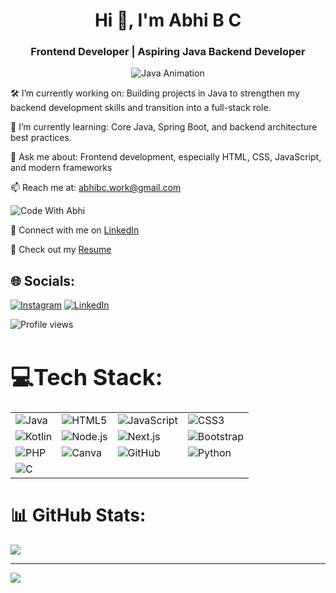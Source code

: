 <h1 align="center">Hi 👋, I'm Abhi B C </h1>
<h3 align="center">Frontend Developer | Aspiring Java Backend Developer</h3>

<div style="text-align: center;">
  <img src="java.gif" alt="Java Animation" />
</div>




🛠️ I’m currently working on:
Building projects in Java to strengthen my backend development skills and transition into a full-stack role.

🌱 I’m currently learning:
Core Java, Spring Boot, and backend architecture best practices.

💬 Ask me about:
Frontend development, especially HTML, CSS, JavaScript, and modern frameworks

📫 Reach me at: [abhibc.work@gmail.com](mailto:abhibc.work@gmail.com)

![Code With Abhi](Screenshot-2025-08-27-182539.png)

🔗 Connect with me on [LinkedIn](https://www.linkedin.com/in/abhibc2005/)

📄 Check out my [Resume](https://drive.google.com/file/d/1AbcD3FgHiJKlMnO9PQz/view?usp=sharing)



## 🌐 Socials:
[![Instagram](https://img.shields.io/badge/Instagram-%23E4405F.svg?logo=Instagram&logoColor=white)](https://instagram.com/_its._.abhiii_) [![LinkedIn](https://img.shields.io/badge/LinkedIn-%230077B5.svg?logo=linkedin&logoColor=white)](https://linkedin.com/in/abhibc2005) 

<p align="lift">
  <img src="https://komarev.com/ghpvc/?username=codewithabhi101&label=Profile%20Views&color=0e75b6&style=flat" alt="Profile views" />
</p>

<h2 style="font-size: 36px; font-weight: 700; margin-bottom: 20px;">
 💻Tech Stack:
</h2>

<table>
  <tr>
    <td><img src="https://img.shields.io/badge/java-%23ED8B00?style=flat-square&logo=openjdk&logoColor=white" alt="Java" /></td>
    <td><img src="https://img.shields.io/badge/html5-%23E34F26?style=flat-square&logo=html5&logoColor=white" alt="HTML5" /></td>
    <td><img src="https://img.shields.io/badge/javascript-%23323330?style=flat-square&logo=javascript&logoColor=%23F7DF1E" alt="JavaScript" /></td>
    <td><img src="https://img.shields.io/badge/css3-%231572B6?style=flat-square&logo=css3&logoColor=white" alt="CSS3" /></td>
  </tr>
  <tr>
    <td><img src="https://img.shields.io/badge/kotlin-%237F52FF?style=flat-square&logo=kotlin&logoColor=white" alt="Kotlin" /></td>
    <td><img src="https://img.shields.io/badge/node.js-6DA55F?style=flat-square&logo=node.js&logoColor=white" alt="Node.js" /></td>
    <td><img src="https://img.shields.io/badge/Next-black?style=flat-square&logo=next.js&logoColor=white" alt="Next.js" /></td>
    <td><img src="https://img.shields.io/badge/bootstrap-%238511FA?style=flat-square&logo=bootstrap&logoColor=white" alt="Bootstrap" /></td>
  </tr>
  <tr>
    <td><img src="https://img.shields.io/badge/php-%23777BB4?style=flat-square&logo=php&logoColor=white" alt="PHP" /></td>
    <td><img src="https://img.shields.io/badge/Canva-%2300C4CC?style=flat-square&logo=Canva&logoColor=white" alt="Canva" /></td>
    <td><img src="https://img.shields.io/badge/github-%23121011?style=flat-square&logo=github&logoColor=white" alt="GitHub" /></td>
    <td><img src="https://img.shields.io/badge/python-3670A0?style=flat-square&logo=python&logoColor=ffdd54" alt="Python" /></td>
  </tr>
  <tr>
    <td><img src="https://img.shields.io/badge/c-%2300599C?style=flat-square&logo=c&logoColor=white" alt="C" /></td>
    <td></td>
    <td></td>
    <td></td>
  </tr>
</table>



# 📊 GitHub Stats:
![](https://github-readme-stats.vercel.app/api?username=codewithabhi101&theme=vue-dark&hide_border=true&include_all_commits=true&count_private=true)<br/>

---
[![](https://visitcount.itsvg.in/api?id=codewithabhi101&icon=0&color=0)](https://visitcount.itsvg.in)

<!-- Proudly created with GPRM ( https://gprm.itsvg.in ) -->
